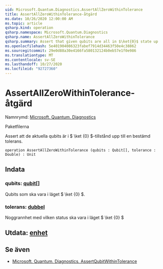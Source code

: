 ```yaml
---
uid: Microsoft.Quantum.Diagnostics.AssertAllZeroWithinTolerance
title: AssertAllZeroWithinTolerance-åtgärd
ms.date: 10/26/2020 12:00:00 AM
ms.topic: article
qsharp.kind: operation
qsharp.namespace: Microsoft.Quantum.Diagnostics
qsharp.name: AssertAllZeroWithinTolerance
qsharp.summary: Assert that given qubits are all in $\ket{0}$ state up to a given tolerance.
ms.openlocfilehash: 5e401904086323fabef7914d34463f50e4c38862
ms.sourcegitcommit: 29e0d88a30e4166fa580132124b0eb57e1f0e986
ms.translationtype: MT
ms.contentlocale: sv-SE
ms.lasthandoff: 10/27/2020
ms.locfileid: "92727360"
---
```

# <a name="assertallzerowithintolerance-operation"></a>AssertAllZeroWithinTolerance-åtgärd

Namnrymd: [Microsoft. Quantum. Diagnostics](xref:Microsoft.Quantum.Diagnostics)

Paketfilerna [](https://nuget.org/packages/)


Assert att de aktuella qubits är i $ \ket {0} $-tillstånd upp till en bestämd tolerans.

```qsharp
operation AssertAllZeroWithinTolerance (qubits : Qubit[], tolerance : Double) : Unit
```


## <a name="input"></a>Indata

### <a name="qubits--qubit"></a>qubits: [qubit](xref:microsoft.quantum.lang-ref.qubit)[]

Qubits som ska vara i läget $ \ket {0} $.


### <a name="tolerance--double"></a>tolerans: [dubbel](xref:microsoft.quantum.lang-ref.double)

Noggrannhet med vilken status ska vara i läget $ \ket {0} $



## <a name="output--unit"></a>Utdata: [enhet](xref:microsoft.quantum.lang-ref.unit)



## <a name="see-also"></a>Se även

- [Microsoft. Quantum. Diagnostics. AssertQubitWithinTolerance](xref:Microsoft.Quantum.Diagnostics.AssertQubitWithinTolerance)